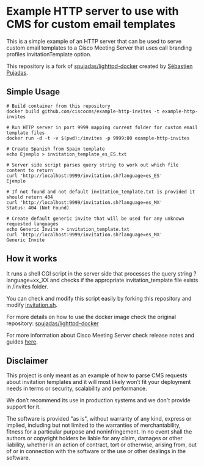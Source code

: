# Example HTTP server to use with CMS for custom email templates

This is a simple example of an HTTP server that can be used to serve custom email templates to a Cisco Meeting Server that uses call branding profiles invitationTemplate option.

This repository is a fork of [spujadas/lighttpd-docker](https://github.com/spujadas/lighttpd-docker) created by [Sébastien Pujadas](http://pujadas.net).

## Simple Usage

	# Build container from this repository
	docker build github.com/ciscocms/example-http-invites -t example-http-invites

	# Run HTTP server in port 9999 mapping current folder for custom email template files
	docker run -d -t -v $(pwd):/invites -p 9999:80 example-http-invites

	# Create Spanish from Spain template
	echo Ejemplo > invitation_template_es_ES.txt

	# Server side script parses query string to work out which file content to return
	curl 'http://localhost:9999/invitation.sh?language=es_ES'
	Ejemplo

	# If not found and not default invitation_template.txt is provided it should return 404
	curl 'http://localhost:9999/invitation.sh?language=es_MX'
	Status: 404 (Not Found)

	# Create default generic invite that will be used for any unknown requested languages
	echo Generic Invite > invitation_template.txt
	curl 'http://localhost:9999/invitation.sh?language=es_MX'
	Generic Invite

## How it works

It runs a shell CGI script in the server side that processes the query string ?language=xx_XX and checks if the appropriate invitation_template file exists in /invites folder.

You can check and modify this script easily by forking this repository and modify [invitation.sh](/invitation.sh).

For more details on how to use the docker image check the original repository: [spujadas/lighttpd-docker](https://github.com/spujadas/lighttpd-docker)

For more information about Cisco Meeting Server check release notes and guides [here](https://www.cisco.com/c/en/us/support/conferencing/meeting-server/products-release-notes-list.html).

## Disclaimer

This project is only meant as an example of how to parse CMS requests about invitation templates and it will most likely won’t fit your deployment needs in terms or security, scalability and performance.

We don’t recommend its use in production systems and we don't provide support for it.

The software is provided "as is", without warranty of any kind, express or implied, including but not limited to the warranties of merchantability, fitness for a particular purpose and noninfringement. In no event shall the authors or copyright holders be liable for any claim, damages or other liability, whether in an action of contract, tort or otherwise, arising from, out of or in connection with the software or the use or other dealings in the software.

